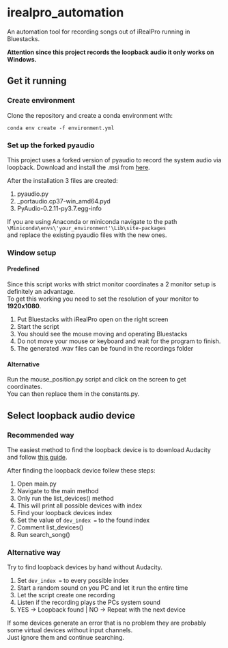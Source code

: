 # irealpro_automation
An automation tool for recording songs out of iRealPro running in Bluestacks.

**Attention since this project records the loopback audio it only works on Windows.**

## Get it running

### Create environment
Clone the repository and create a conda environment with:

`conda env create -f environment.yml`


### Set up the forked pyaudio
This project uses a forked version of pyaudio to record the system audio via loopback.
Download and install the .msi from [here](https://github.com/intxcc/pyaudio_portaudio/releases).

After the installation 3 files are created:
1. pyaudio.py
2. _portaudio.cp37-win_amd64.pyd
3. PyAudio-0.2.11-py3.7.egg-info

If you are using Anaconda or miniconda navigate to the path 
`\Miniconda\envs\'your_environment'\Lib\site-packages`  
and replace the existing pyaudio files with the new ones.

### Window setup
#### Predefined
Since this script works with strict monitor coordinates a 2 monitor setup is definitely an advantage.  
To get this working you need to set the resolution of your monitor to **1920x1080**.

1. Put Bluestacks with iRealPro open on the right screen
2. Start the script
3. You should see the mouse moving and operating Bluestacks  
4. Do not move your mouse or keyboard and wait for the program to finish.
5. The generated .wav files can be found in the recordings folder

#### Alternative
Run the mouse_position.py script and click on the screen to get coordinates.  
You can then replace them in the constants.py.

## Select loopback audio device
### Recommended way 
The easiest method to find the loopback device is to download Audacity and follow [this guide](https://manual.audacityteam.org/man/tutorial_recording_computer_playback_on_windows.html
).

After finding the loopback device follew these steps:
1. Open main.py
2. Navigate to the main method
3. Only run the list_devices() method
4. This will print all possible devices with index
5. Find your loopback devices index 
6. Set the value of `dev_index =`  to the found index
7. Comment list_devices()
8. Run search_song()

### Alternative way
Try to find loopback devices by hand without Audacity.  
1. Set `dev_index =` to every possible index
2. Start a random sound on you PC and let it run the entire time
3. Let the script create one recording
4. Listen if the recording plays the PCs system sound
5. YES -> Loopback found | NO -> Repeat with the next device

If some devices generate an error that is no problem they are probably some virtual devices without input channels.  
Just ignore them and continue searching.